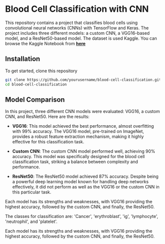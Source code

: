 # Blood Cell Classification with CNN

This repository contains a project that classifies blood cells using convolutional neural networks (CNNs) with TensorFlow and Keras. The project includes three different models: a custom CNN, a VGG16-based model, and a ResNet50-based model. The dataset is used Kaggle.
You can browse the Kaggle Notebook from <b><a href="https://www.kaggle.com/code/abdelrhmanghaly/blood-cancer-classification">here</a></b>


## Installation

To get started, clone this repository

```bash
git clone https://github.com/yourusername/blood-cell-classification.git
cd blood-cell-classification
```


## Model Comparison

In this project, three different CNN models were evaluated: VGG16, a custom CNN, and ResNet50. Here are the results:

- **VGG16**: This model achieved the best performance, almost overfitting with 99% accuracy. The VGG16 model, pre-trained on ImageNet, provides a robust feature extraction mechanism, making it highly effective for this classification task.

- **Custom CNN**: The custom CNN model performed well, achieving 90% accuracy. This model was specifically designed for the blood cell classification task, striking a balance between complexity and performance.

- **ResNet50**: The ResNet50 model achieved 87% accuracy. Despite being a powerful deep learning model known for handling deep networks effectively, it did not perform as well as the VGG16 or the custom CNN in this particular task.

Each model has its strengths and weaknesses, with VGG16 providing the highest accuracy, followed by the custom CNN, and finally, the ResNet50.

The classes for classification are: 'Cancer', 'erythroblast', 'ig', 'lymphocyte', 'neutrophil', and 'platelet'.

Each model has its strengths and weaknesses, with VGG16 providing the highest accuracy, followed by the custom CNN, and finally, the ResNet50.

